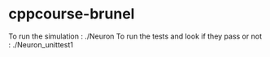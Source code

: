# cppcourse-brunel
To run the simulation : ./Neuron
To run the tests and look if they pass or not : ./Neuron_unittest1
